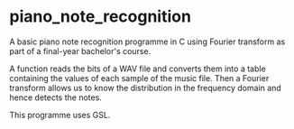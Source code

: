 # piano_note_recognition
A basic piano note recognition programme in C using Fourier transform as part of a final-year bachelor's course.

A function reads the bits of a WAV file and converts them into a table containing the values of each sample of the music file. Then a Fourier transform allows us to know the distribution in the frequency domain and hence detects the notes.

This programme uses GSL.
